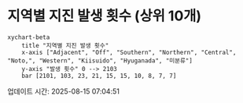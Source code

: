 # 지역별 지진 발생 횟수 (상위 10개)

```mermaid
xychart-beta
    title "지역별 지진 발생 횟수"
    x-axis ["Adjacent", "Off", "Southern", "Northern", "Central", "Noto,", "Western", "Kiisuido", "Hyuganada", "미분류"]
    y-axis "발생 횟수" 0 --> 2103
    bar [2101, 103, 23, 21, 15, 15, 10, 8, 7, 7]
```

업데이트 시간: 2025-08-15 07:04:51
